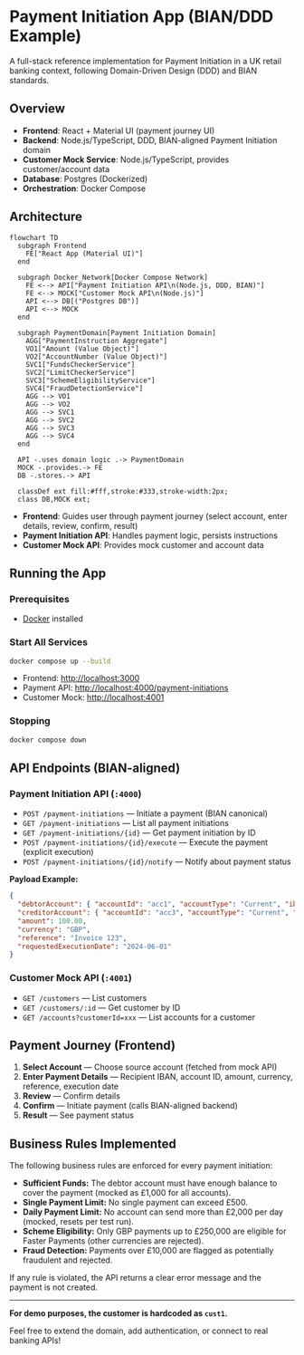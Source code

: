 # Payment Initiation App (BIAN/DDD Example)

A full-stack reference implementation for Payment Initiation in a UK retail banking context, following Domain-Driven Design (DDD) and BIAN standards.

## Overview
- **Frontend**: React + Material UI (payment journey UI)
- **Backend**: Node.js/TypeScript, DDD, BIAN-aligned Payment Initiation domain
- **Customer Mock Service**: Node.js/TypeScript, provides customer/account data
- **Database**: Postgres (Dockerized)
- **Orchestration**: Docker Compose

## Architecture

```mermaid
flowchart TD
  subgraph Frontend
    FE["React App (Material UI)"]
  end

  subgraph Docker_Network[Docker Compose Network]
    FE <--> API["Payment Initiation API\n(Node.js, DDD, BIAN)"]
    FE <--> MOCK["Customer Mock API\n(Node.js)"]
    API <--> DB[("Postgres DB")] 
    API <--> MOCK
  end

  subgraph PaymentDomain[Payment Initiation Domain]
    AGG["PaymentInstruction Aggregate"]
    VO1["Amount (Value Object)"]
    VO2["AccountNumber (Value Object)"]
    SVC1["FundsCheckerService"]
    SVC2["LimitCheckerService"]
    SVC3["SchemeEligibilityService"]
    SVC4["FraudDetectionService"]
    AGG --> VO1
    AGG --> VO2
    AGG --> SVC1
    AGG --> SVC2
    AGG --> SVC3
    AGG --> SVC4
  end

  API -.uses domain logic .-> PaymentDomain
  MOCK -.provides.-> FE
  DB -.stores.-> API

  classDef ext fill:#fff,stroke:#333,stroke-width:2px;
  class DB,MOCK ext;
```

- **Frontend**: Guides user through payment journey (select account, enter details, review, confirm, result)
- **Payment Initiation API**: Handles payment logic, persists instructions
- **Customer Mock API**: Provides mock customer and account data

## Running the App

### Prerequisites
- [Docker](https://www.docker.com/products/docker-desktop) installed

### Start All Services
```sh
docker compose up --build
```
- Frontend: [http://localhost:3000](http://localhost:3000)
- Payment API: [http://localhost:4000/payment-initiations](http://localhost:4000/payment-initiations)
- Customer Mock: [http://localhost:4001](http://localhost:4001)

### Stopping
```sh
docker compose down
```

## API Endpoints (BIAN-aligned)

### Payment Initiation API (`:4000`)
- `POST /payment-initiations` — Initiate a payment (BIAN canonical)
- `GET /payment-initiations` — List all payment initiations
- `GET /payment-initiations/{id}` — Get payment initiation by ID
- `POST /payment-initiations/{id}/execute` — Execute the payment (explicit execution)
- `POST /payment-initiations/{id}/notify` — Notify about payment status

**Payload Example:**
```json
{
  "debtorAccount": { "accountId": "acc1", "accountType": "Current", "iban": "GB00CUST1000000001" },
  "creditorAccount": { "accountId": "acc3", "accountType": "Current", "iban": "GB00CUST2000000001" },
  "amount": 100.00,
  "currency": "GBP",
  "reference": "Invoice 123",
  "requestedExecutionDate": "2024-06-01"
}
```

### Customer Mock API (`:4001`)
- `GET /customers` — List customers
- `GET /customers/:id` — Get customer by ID
- `GET /accounts?customerId=xxx` — List accounts for a customer

## Payment Journey (Frontend)
1. **Select Account** — Choose source account (fetched from mock API)
2. **Enter Payment Details** — Recipient IBAN, account ID, amount, currency, reference, execution date
3. **Review** — Confirm details
4. **Confirm** — Initiate payment (calls BIAN-aligned backend)
5. **Result** — See payment status

## Business Rules Implemented

The following business rules are enforced for every payment initiation:

- **Sufficient Funds:** The debtor account must have enough balance to cover the payment (mocked as £1,000 for all accounts).
- **Single Payment Limit:** No single payment can exceed £500.
- **Daily Payment Limit:** No account can send more than £2,000 per day (mocked, resets per test run).
- **Scheme Eligibility:** Only GBP payments up to £250,000 are eligible for Faster Payments (other currencies are rejected).
- **Fraud Detection:** Payments over £10,000 are flagged as potentially fraudulent and rejected.

If any rule is violated, the API returns a clear error message and the payment is not created.

---

**For demo purposes, the customer is hardcoded as `cust1`.**

Feel free to extend the domain, add authentication, or connect to real banking APIs!